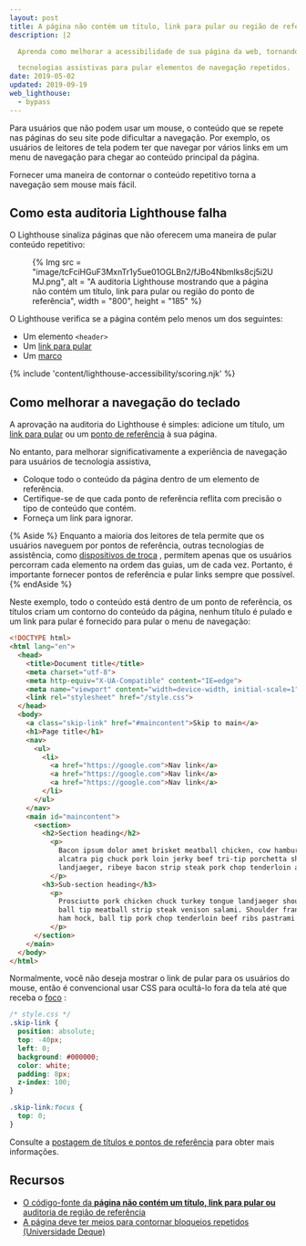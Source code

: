 ```yaml
---
layout: post
title: A página não contém um título, link para pular ou região de referência
description: |2

  Aprenda como melhorar a acessibilidade de sua página da web, tornando-a mais fácil para

  tecnologias assistivas para pular elementos de navegação repetidos.
date: 2019-05-02
updated: 2019-09-19
web_lighthouse:
  - bypass
---
```


Para usuários que não podem usar um mouse, o conteúdo que se repete nas páginas do seu site pode dificultar a navegação. Por exemplo, os usuários de leitores de tela podem ter que navegar por vários links em um menu de navegação para chegar ao conteúdo principal da página.

Fornecer uma maneira de contornar o conteúdo repetitivo torna a navegação sem mouse mais fácil.

## Como esta auditoria Lighthouse falha

O Lighthouse sinaliza páginas que não oferecem uma maneira de pular conteúdo repetitivo:

<figure>{% Img src = "image/tcFciHGuF3MxnTr1y5ue01OGLBn2/fJBo4Nbmlks8cj5i2UMJ.png", alt = "A auditoria Lighthouse mostrando que a página não contém um título, link para pular ou região do ponto de referência", width = "800", height = "185" %}</figure>

O Lighthouse verifica se a página contém pelo menos um dos seguintes:

- Um elemento `<header>`
- Um [link para pular](/headings-and-landmarks#bypass-repetitive-content-with-skip-links)
- Um [marco](/headings-and-landmarks/#use-landmarks-to-aid-navigation)

{% include 'content/lighthouse-accessibility/scoring.njk' %}

## Como melhorar a navegação do teclado

A aprovação na auditoria do Lighthouse é simples: adicione um título, um [link para pular](/headings-and-landmarks#bypass-repetitive-content-with-skip-links) ou um [ponto de referência](/headings-and-landmarks/#use-landmarks-to-aid-navigation) à sua página.

No entanto, para melhorar significativamente a experiência de navegação para usuários de tecnologia assistiva,

- Coloque todo o conteúdo da página dentro de um elemento de referência.
- Certifique-se de que cada ponto de referência reflita com precisão o tipo de conteúdo que contém.
- Forneça um link para ignorar.

{% Aside %} Enquanto a maioria dos leitores de tela permite que os usuários naveguem por pontos de referência, outras tecnologias de assistência, como [dispositivos de troca](https://en.wikipedia.org/wiki/Switch_access) , permitem apenas que os usuários percorram cada elemento na ordem das guias, um de cada vez. Portanto, é importante fornecer pontos de referência e pular links sempre que possível. {% endAside %}

Neste exemplo, todo o conteúdo está dentro de um ponto de referência, os títulos criam um contorno do conteúdo da página, nenhum título é pulado e um link para pular é fornecido para pular o menu de navegação:

```html
<!DOCTYPE html>
<html lang="en">
  <head>
    <title>Document title</title>
    <meta charset="utf-8">
    <meta http-equiv="X-UA-Compatible" content="IE=edge">
    <meta name="viewport" content="width=device-width, initial-scale=1">
    <link rel="stylesheet" href="/style.css">
  </head>
  <body>
    <a class="skip-link" href="#maincontent">Skip to main</a>
    <h1>Page title</h1>
    <nav>
      <ul>
        <li>
          <a href="https://google.com">Nav link</a>
          <a href="https://google.com">Nav link</a>
          <a href="https://google.com">Nav link</a>
        </li>
      </ul>
    </nav>
    <main id="maincontent">
      <section>
        <h2>Section heading</h2>
	      <p>
	        Bacon ipsum dolor amet brisket meatball chicken, cow hamburger pork belly
	        alcatra pig chuck pork loin jerky beef tri-tip porchetta shank. Kevin porchetta
	        landjaeger, ribeye bacon strip steak pork chop tenderloin andouille.
	      </p>
        <h3>Sub-section heading</h3>
          <p>
            Prosciutto pork chicken chuck turkey tongue landjaeger shoulder picanha capicola
            ball tip meatball strip steak venison salami. Shoulder frankfurter short ribs
            ham hock, ball tip pork chop tenderloin beef ribs pastrami filet mignon.
          </p>
      </section>
    </main>
  </body>
</html>
```

Normalmente, você não deseja mostrar o link de pular para os usuários do mouse, então é convencional usar CSS para ocultá-lo fora da tela até que receba o [foco](/keyboard-access/#focus-and-the-tab-order) :

```css
/* style.css */
.skip-link {
  position: absolute;
  top: -40px;
  left: 0;
  background: #000000;
  color: white;
  padding: 8px;
  z-index: 100;
}

.skip-link:focus {
  top: 0;
}
```

Consulte a [postagem de títulos e pontos de referência](/headings-and-landmarks) para obter mais informações.

## Recursos

- [O código-fonte da **página não contém um título, link para pular ou** auditoria de região de referência](https://github.com/GoogleChrome/lighthouse/blob/master/core/audits/accessibility/bypass.js)
- [A página deve ter meios para contornar bloqueios repetidos (Universidade Deque)](https://dequeuniversity.com/rules/axe/3.3/bypass)
